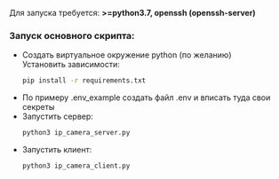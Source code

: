 Для запуска требуется: **>=python3.7, openssh (openssh-server)**

### Запуск основного скрипта:
- Создать виртуальное окружение python (по желанию) \
Установить зависимости:
    ``` bash
    pip install -r requirements.txt
    ```
- По примеру .env_example создать файл .env и вписать туда свои секреты
- Запустить сервер:
    ``` bash
    python3 ip_camera_server.py
    ```
- Запустить клиент:
    ``` bash
    python3 ip_camera_client.py
    ```